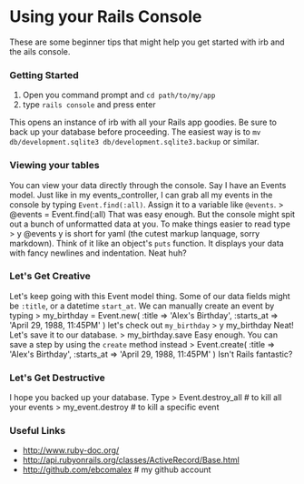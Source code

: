 # Using your Rails Console #

These are some beginner tips that might help you get started with irb and the ails console.

### Getting Started ###
1. Open you command prompt and `cd path/to/my/app`
2. type `rails console` and press enter

This opens an instance of irb with all your Rails app goodies.
Be sure to back up your database before proceeding. The easiest way is to `mv db/development.sqlite3 db/development.sqlite3.backup` or similar.

### Viewing your tables ###
You can view your data directly through the console. Say I have an Events model. Just like in my events_controller, I can grab all my events in the console by typing `Event.find(:all)`. Assign it to a variable like `@events`.
      > @events = Event.find(:all)
That was easy enough. But the console might spit out a bunch of unformatted data at you. To make things easier to read type
      > y @events
y is short for yaml (the cutest markup lanquage, sorry markdown). Think of it like an object's `puts` function. It displays your data with fancy newlines and indentation. Neat huh?

### Let's Get Creative ###
Let's keep going with this Event model thing. Some of our data fields might be `:title`, or a datetime `start_at`.
We can manually create an event by typing
      > my_birthday = Event.new( :title => 'Alex\'s Birthday', :starts_at => 'April 29, 1988, 11:45PM' )
let's check out `my_birthday`
      > y my_birthday
Neat! Let's save it to our database.
      > my_birthday.save
Easy enough. You can save a step by using the `create` method instead
      > Event.create( :title => 'Alex\'s Birthday', :starts_at => 'April 29, 1988, 11:45PM' )
Isn't Rails fantastic?

### Let's Get Destructive ###
I hope you backed up your database. Type
      > Event.destroy_all # to kill all your events
      > my_event.destroy # to kill a specific event

### Useful Links ###
* http://www.ruby-doc.org/
* http://api.rubyonrails.org/classes/ActiveRecord/Base.html
* http://github.com/ebcomalex # my github account